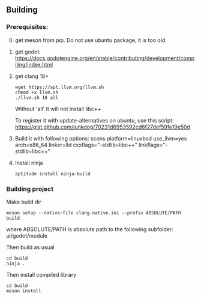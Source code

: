 ## Building

### Prerequisites:

0. get meson from pip. Do not use ubuntu package, it is too old.
1. get godot:  https://docs.godotengine.org/en/stable/contributing/development/compiling/index.html
2. get clang 18+
   ```
   wget https://apt.llvm.org/llvm.sh
   chmod +x llvm.sh
   ./llvm.sh 18 all
   ```
   Without 'all' it will not install libc++


   To register it with update-alternatives on ubuntu, use this script:
   https://gist.github.com/junkdog/70231d6953592cd6f27def59fe19e50d

2. Build it with following options:
  scons platform=linuxbsd use_llvm=yes arch=x86_64 linker=lld cxxflags="-stdlib=libc++" linkflags="-stdlib=libc++"

3. Install ninja
   ```
   aptitude install ninja-build
   ```
   
### Building project

Make build dir
```
meson setup --native-file clang.native.ini --prefix ABSOLUTE/PATH build
```
where ABSOLUTE/PATH is absolute path to the following subfolder:
  ui/godot/module

Then build as usual
```
cd build
ninja .
```

Then install compiled library
```
cd build
meson install
```
